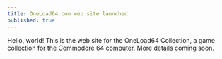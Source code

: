 ```yaml
---
title: OneLoad64.com web site launched
published: true
---
```


Hello, world! This is the web site for the OneLoad64 Collection, a game collection for the Commodore 64 computer. More details coming soon.